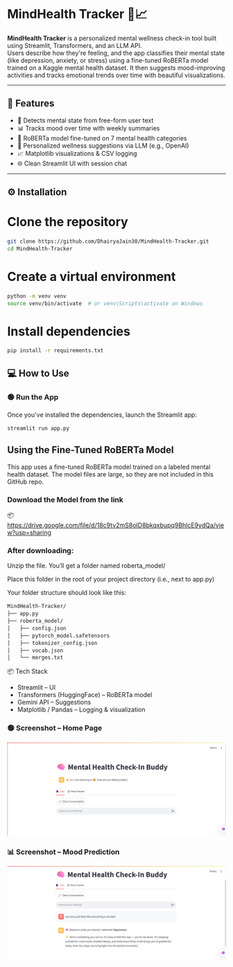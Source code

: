 # MindHealth Tracker 🧠📈

**MindHealth Tracker** is a personalized mental wellness check-in tool built using Streamlit, Transformers, and an LLM API.  
Users describe how they're feeling, and the app classifies their mental state (like depression, anxiety, or stress) using a fine-tuned RoBERTa model trained on a Kaggle mental health dataset. It then suggests mood-improving activities and tracks emotional trends over time with beautiful visualizations.

---

## 🔧 Features

- 🤖 Detects mental state from free-form user text
- 📊 Tracks mood over time with weekly summaries
- 🧠 RoBERTa model fine-tuned on 7 mental health categories
- 💬 Personalized wellness suggestions via LLM (e.g., OpenAI)
- 📈 Matplotlib visualizations & CSV logging
- 🌐 Clean Streamlit UI with session chat

---

## ⚙️ Installation
# Clone the repository
```bash
git clone https://github.com/DhairyaJain30/MindHealth-Tracker.git
cd MindHealth-Tracker

```

# Create a virtual environment
```bash
python -m venv venv
source venv/bin/activate  # or venv\Scripts\activate on Windows
```

# Install dependencies
```bash
pip install -r requirements.txt
```

## 💻 How to Use

### 🟢 Run the App

Once you've installed the dependencies, launch the Streamlit app:
```bash
streamlit run app.py
```
## Using the Fine-Tuned RoBERTa Model
This app uses a fine-tuned RoBERTa model trained on a labeled mental health dataset. The model files are large, so they are not included in this GitHub repo.

###  Download the Model from the link
📦 https://drive.google.com/file/d/18c9tv2mS8oID8bkqxbupq9BhlcE9ydQa/view?usp=sharing

### After downloading:

Unzip the file. You’ll get a folder named roberta_model/

Place this folder in the root of your project directory (i.e., next to app.py)

Your folder structure should look like this:
```bash
MindHealth-Tracker/
├── app.py
├── roberta_model/
│   ├── config.json
│   ├── pytorch_model.safetensors
│   ├── tokenizer_config.json
│   ├── vocab.json
│   └── merges.txt
```

📦 Tech Stack
- Streamlit – UI
- Transformers (HuggingFace) – RoBERTa model
- Gemini API – Suggestions
- Matplotlib / Pandas – Logging & visualization

### 🟢 Screenshot – Home Page
![Home](assets/Homepage.png)

### 📊 Screenshot – Mood Prediction
![Prediction](assets/Prediction.png)


